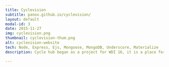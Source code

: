 ```yaml
---
title: Cyclevision
subtitle: panox.github.io/cyclevision/
layout: default
modal-id: 3
date: 2015-11-27
img: cyclevision.png
thumbnail: cyclevision-thum.png
alt: cyclevision-website
tech: Node, Express, Ejs, Mongoose, MongoDB, Underscore, Materialize
description: Cycle hub began as a project for WDI 16, it is a place for cyclists to share their experiences off and on their bikes with a community that understands their passion.

---
```

